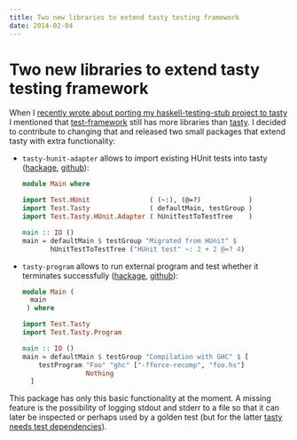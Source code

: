 ```yaml
---
title: Two new libraries to extend tasty testing framework
date: 2014-02-04
---
```


Two new libraries to extend tasty testing framework
===================================================

When I [recently wrote about porting my haskell-testing-stub project to
tasty](/blog/2014-01-26-code-testing-in-haskell-revisited-with-tasty.html) I
mentioned that
[test-framework](http://hackage.haskell.org/package/test-framework) still has
more libraries than [tasty](http://hackage.haskell.org/package/tasty). I decided
to contribute to changing that and released two small packages that extend tasty
with extra functionality:

  - `tasty-hunit-adapter` allows to import existing HUnit tests into tasty
    ([hackage](http://hackage.haskell.org/package/tasty-hunit-adapter),
    [github](https://github.com/jstolarek/tasty-hunit-adapter)):

    ```haskell
    module Main where

    import Test.HUnit               ( (~:), (@=?)            )
    import Test.Tasty               ( defaultMain, testGroup )
    import Test.Tasty.HUnit.Adapter ( hUnitTestToTestTree    )

    main :: IO ()
    main = defaultMain $ testGroup "Migrated from HUnit" $
           hUnitTestToTestTree ("HUnit test" ~: 2 + 2 @=? 4)
    ```

  - `tasty-program` allows to run external program and test whether it
    terminates successfully
    ([hackage](http://hackage.haskell.org/package/tasty-program),
    [github](https://github.com/jstolarek/tasty-program)):

    ```haskell
    module Main (
      main
     ) where

    import Test.Tasty
    import Test.Tasty.Program

    main :: IO ()
    main = defaultMain $ testGroup "Compilation with GHC" $ [
        testProgram "Foo" "ghc" ["-fforce-recomp", "foo.hs"]
                    Nothing
      ]
    ```

This package has only this basic functionality at the moment. A missing feature
is the possibility of logging stdout and stderr to a file so that it can later
be inspected or perhaps used by a golden test (but for the latter [tasty needs
test dependencies](https://github.com/feuerbach/tasty/issues/48)).

